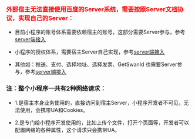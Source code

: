 ### <font color=red>外部宿主无法直接使用百度的Server系统，需要按照Server文档协议，实现自己的Server：</font>

+ 目前小程序的账号体系需要依赖宿主的账号，这部分需要Server参与，参考[server端接入](../../../server端接入)

+ 小程序的授权体系，需要宿主Server自己实现，参考[server端接入](../../../server端接入)

+ 其他如：推送、支付、选择地址、选择发票、GetSwanId 也需要Server参与，参考[server端接入](../../../server端接入)



### 注：整个小程序一共有2种网络请求：

+ 1.是宿主本身业务使用的，直接访问到宿主Server，小程序开发者不可见，无法使用，会携带UA和Cookies。

+ 2.是专门给小程序开发使用的，比如上传个文件，打开个页面等，开发者可以配置网络的各种属性，这个请求只会携带UA。